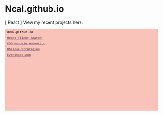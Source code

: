 # Ncal.github.io
[ React ] View my recent projects here:

![Ncal.github.io](https://raw.githubusercontent.com/NCal/Ncal.github.io/master/preview_image.png)


